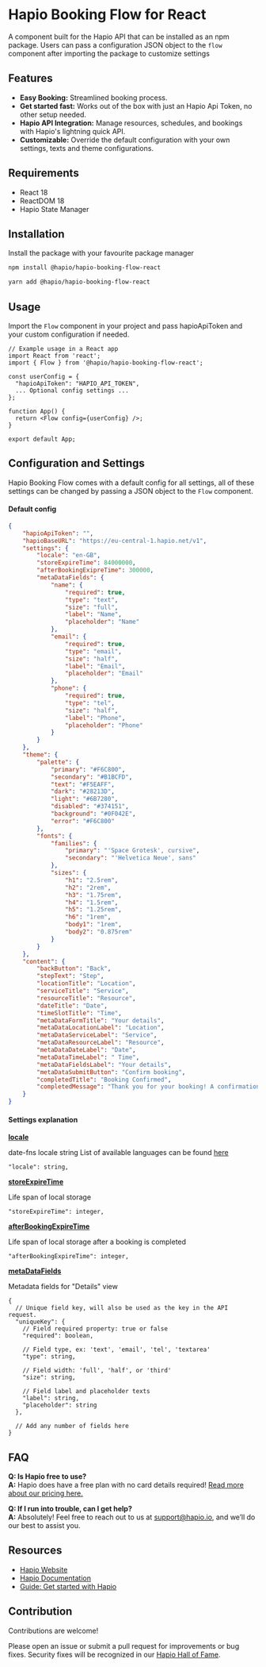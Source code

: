 # Hapio Booking Flow for React

A component built for the Hapio API that can be installed as an npm package. Users can pass a configuration JSON object to the `flow` component after importing the package to customize settings

## Features

-   **Easy Booking:** Streamlined booking process.
-   **Get started fast:** Works out of the box with just an Hapio Api Token, no other setup needed.
-   **Hapio API Integration:** Manage resources, schedules, and bookings with Hapio's lightning quick API.
-   **Customizable:** Override the default configuration with your own settings, texts and theme configurations.

## Requirements

-   React 18
-   ReactDOM 18
-   Hapio State Manager

## Installation

Install the package with your favourite package manager

```sh
npm install @hapio/hapio-booking-flow-react
```

```sh
yarn add @hapio/hapio-booking-flow-react
```

## Usage

Import the `Flow` component in your project and pass hapioApiToken and your custom configuration if needed.

```tsx
// Example usage in a React app
import React from 'react';
import { Flow } from '@hapio/hapio-booking-flow-react';

const userConfig = {
  "hapioApiToken": "HAPIO_API_TOKEN",
  ... Optional config settings ...
};

function App() {
  return <Flow config={userConfig} />;
}

export default App;
```

## Configuration and Settings

Hapio Booking Flow comes with a default config for all settings, all of these settings can be changed by passing a JSON object to the `Flow` component.

#### Default config

```json
{
    "hapioApiToken": "",
    "hapioBaseURL": "https://eu-central-1.hapio.net/v1",
    "settings": {
        "locale": "en-GB",
        "storeExpireTime": 84000000,
        "afterBookingExipreTime": 300000,
        "metaDataFields": {
            "name": {
                "required": true,
                "type": "text",
                "size": "full",
                "label": "Name",
                "placeholder": "Name"
            },
            "email": {
                "required": true,
                "type": "email",
                "size": "half",
                "label": "Email",
                "placeholder": "Email"
            },
            "phone": {
                "required": true,
                "type": "tel",
                "size": "half",
                "label": "Phone",
                "placeholder": "Phone"
            }
        }
    },
    "theme": {
        "palette": {
            "primary": "#F6C800",
            "secondary": "#B1BCFD",
            "text": "#F5EAFF",
            "dark": "#28213D",
            "light": "#6B7280",
            "disabled": "#374151",
            "background": "#0F042E",
            "error": "#F6C800"
        },
        "fonts": {
            "families": {
                "primary": "'Space Grotesk', cursive",
                "secondary": "'Helvetica Neue', sans"
            },
            "sizes": {
                "h1": "2.5rem",
                "h2": "2rem",
                "h3": "1.75rem",
                "h4": "1.5rem",
                "h5": "1.25rem",
                "h6": "1rem",
                "body1": "1rem",
                "body2": "0.875rem"
            }
        }
    },
    "content": {
        "backButton": "Back",
        "stepText": "Step",
        "locationTitle": "Location",
        "serviceTitle": "Service",
        "resourceTitle": "Resource",
        "dateTitle": "Date",
        "timeSlotTitle": "Time",
        "metaDataFormTitle": "Your details",
        "metaDataLocationLabel": "Location",
        "metaDataServiceLabel": "Service",
        "metaDataResourceLabel": "Resource",
        "metaDataDateLabel": "Date",
        "metaDataTimeLabel": " Time",
        "metaDataFieldsLabel": "Your details",
        "metaDataSubmitButton": "Confirm booking",
        "completedTitle": "Booking Confirmed",
        "completedMessage": "Thank you for your booking! A confirmation email with all the details has been sent to your inbox."
    }
}
```

#### Settings explanation

**<u>locale</u>**

date-fns locale string List of available languages can be found [here](https://github.com/date-fns/date-fns/blob/9bb51691f201c3ec05ab832acbc5d478f2e5c47a/docs/i18nLocales.md)

```jsonc
"locale": string,
```

**<u>storeExpireTime</u>**

Life span of local storage

```jsonc
"storeExpireTime": integer,
```

**<u>afterBookingExpireTime</u>**

Life span of local storage after a booking is completed

```jsonc
"afterBookingExpireTime": integer,
```

**<u>metaDataFields</u>**

Metadata fields for "Details" view

```jsonc
{
  // Unique field key, will also be used as the key in the API request.
  "uniqueKey": {
    // Field required property: true or false
    "required": boolean,

    // Field type, ex: 'text', 'email', 'tel', 'textarea'
    "type": string,

    // Field width: 'full', 'half', or 'third'
    "size": string,

    // Field label and placeholder texts
    "label": string,
    "placeholder": string
  },

  // Add any number of fields here
}
```

## FAQ

**Q: Is Hapio free to use?**<br>
**A:** Hapio does have a free plan with no card details required! [Read more about our pricing here.](https://hapio.io/pricing/)

**Q: If I run into trouble, can I get help?**<br>
**A:** Absolutely! Feel free to reach out to us at [support@hapio.io](mailto:support@hapio.io), and we’ll do our best to assist you.

## Resources

-   [Hapio Website](https://hapio.io/)
-   [Hapio Documentation](https://docs.hapio.io/)
-   [Guide: Get started with Hapio](https://hapio.io/uploads/2024/06/Getting-started-with-Hapio.pdf)

## Contribution

Contributions are welcome!

Please open an issue or submit a pull request for improvements or bug fixes.
Security fixes will be recognized in our [Hapio Hall of Fame](https://hapio.io/hapio-disclosure-program/).
